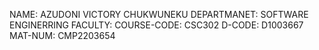 NAME: AZUDONI VICTORY CHUKWUNEKU
DEPARTMANET: SOFTWARE ENGINERRING
FACULTY: 
COURSE-CODE: CSC302
D-CODE: D1003667
MAT-NUM: CMP2203654